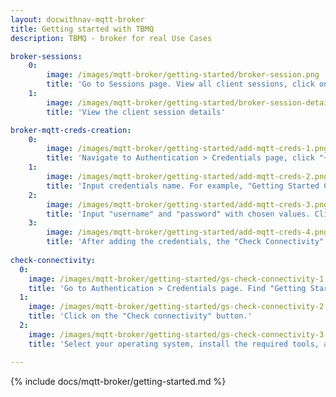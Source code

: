 ```yaml
---
layout: docwithnav-mqtt-broker
title: Getting started with TBMQ
description: TBMQ - broker for real Use Cases

broker-sessions:
    0:
        image: /images/mqtt-broker/getting-started/broker-session.png
        title: 'Go to Sessions page. View all client sessions, click on the row to open session details'
    1:
        image: /images/mqtt-broker/getting-started/broker-session-details.png
        title: 'View the client session details'

broker-mqtt-creds-creation:
    0:
        image: /images/mqtt-broker/getting-started/add-mqtt-creds-1.png
        title: 'Navigate to Authentication > Credentials page, click "+" in the top right corner of the table'
    1:
        image: /images/mqtt-broker/getting-started/add-mqtt-creds-2.png
        title: 'Input credentials name. For example, "Getting Started Credentials"'
    2:
        image: /images/mqtt-broker/getting-started/add-mqtt-creds-3.png
        title: 'Input "username" and "password" with chosen values. Click "Add" to save credentials'
    3:
        image: /images/mqtt-broker/getting-started/add-mqtt-creds-4.png
        title: 'After adding the credentials, the "Check Connectivity" window will open. This window includes autogenerated commands for subscribing to a topic or publishing a message.'
        
check-connectivity:
  0:
    image: /images/mqtt-broker/getting-started/gs-check-connectivity-1.png
    title: 'Go to Authentication > Credentials page. Find "Getting Started Credentials" credentials and click on the row.'
  1:
    image: /images/mqtt-broker/getting-started/gs-check-connectivity-2.png
    title: 'Click on the "Check connectivity" button.'
  2:
    image: /images/mqtt-broker/getting-started/gs-check-connectivity-3.png
    title: 'Select your operating system, install the required tools, and copy the MQTT commands for further usage.'

---
```


{% include docs/mqtt-broker/getting-started.md %}
